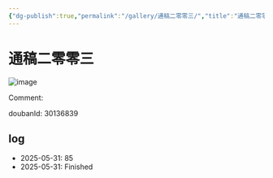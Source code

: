 ```yaml
---
{"dg-publish":true,"permalink":"/gallery/通稿二零零三/","title":"通稿二零零三","created":"2025-06-02T12:37:17.184+08:00"}
---
```



# 通稿二零零三

![image](https://hiraeth-picbed.oss-cn-beijing.aliyuncs.com/20250531154256.webp)

Comment: 



doubanId: 30136839

## log

- 2025-05-31: 85
- 2025-05-31: Finished
